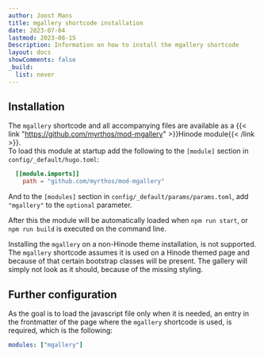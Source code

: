 ```yaml
---
author: Joost Mans
title: mgallery shortcode installation
date: 2023-07-04
lastmod: 2023-08-15
Description: Information on how to install the mgallery shortcode
layout: docs
showComments: false
_build:
  list: never
---
```

<!-- cSpell:ignore Joost mgallery shortcode hinode shortcodes mimage lightbox frontmatter lastmod -->
## Installation

The `mgallery` shortcode and all accompanying files are available as a {{< link "https://github.com/myrthos/mod-mgallery" >}}Hinode module{{< /link >}}.  
To load this module at startup add the following to the `[module]` section in `config/_default/hugo.toml`:

```toml
  [[module.imports]]
    path = "github.com/myrthos/mod-mgallery"
```

And to the `[modules]` section in `config/_default/params/params.toml`, add `"mgallery"` to the `optional` parameter.

After this the module will be automatically loaded when `npm run start`, or `npm run build` is executed on the command line.

Installing the `mgallery` on a non-Hinode theme installation, is not supported. The `mgallery` shortcode assumes it is used on a Hinode themed page and because of that certain bootstrap classes will be present. The gallery will simply not look as it should, because of the missing styling.

## Further configuration

As the goal is to load the javascript file only when it is needed, an entry in the frontmatter of the page where the `mgallery` shortcode is used, is required, which is the following:

```yaml
modules: ["mgallery"]
```
